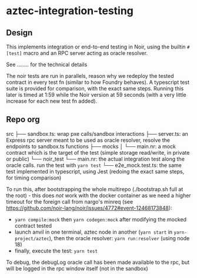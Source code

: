 # aztec-integration-testing

## Design
This implements integration or end-to-end testing in Noir, using the builtin `#[test]` macro and an RPC server acting as oracle resolver.

See ........ for the technical details

The noir tests are run in parallels, reason why we redeploy the tested contract in every test fn (similar to how Foundry behaves). A typescript test suite is provided for comparison, with the exact same steps. Running this later is timed at 1:59 while the Noir version at 59 seconds (with a very little increase for each new test fn added).

## Repo org

src
├── sandbox.ts: wrap pxe calls/sandbox interactions
├── server.ts: an Express rpc server meant to be used as oracle resolver, resolve the endpoints to sandbox.ts functions
├── mocks
│ └── main.nr: a mock contract which is the target of the test (simple storage read/write, in private or public)
└── noir_test
└── main.nr: the actual integration test along the oracle calls. run the test with `yarn test`
└── e2e_mock.test.ts: the same test implemented in typescript, using Jest (redoing the exact same steps, for timing comparison)

To run this, after bootstrapping the whole multirepo (./bootstrap.sh full at the root) - this does _not_ work with the docker container as we need a higher timeout for the foreign call from nargo's minreq (see https://github.com/noir-lang/noir/issues/4772#event-12468173848):

- `yarn compile:mock` then `yarn codegen:mock` after modifying the mocked contract tested
- launch anvil in one terminal, aztec node in another (`yarn start` in `yarn-project/aztec`), then the oracle resolver: `yarn run:resolver` (using node 18)
- finally, execute the test: `yarn test`

To debug, the debugLog oracle call has been made available to the rpc, but will be logged in the rpc window itself (not in the sandbox)

## 